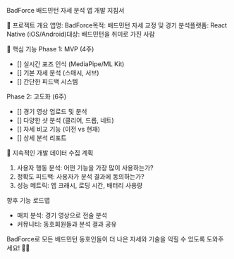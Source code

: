BadForce 배드민턴 자세 분석 앱 개발 지침서

📱 프로젝트 개요
앱명: BadForce목적: 배드민턴 자세 교정 및 경기 분석플랫폼: React Native (iOS/Android)대상: 배드민턴을 취미로 가진 사람

🎯 핵심 기능
Phase 1: MVP (4주)
* [] 실시간 포즈 인식 (MediaPipe/ML Kit)
* [] 기본 자세 분석 (스매시, 서브)
* [] 간단한 피드백 시스템

Phase 2: 고도화 (6주)
* [] 경기 영상 업로드 및 분석
* [] 다양한 샷 분석 (클리어, 드롭, 네트)
* [] 자세 비교 기능 (이전 vs 현재)
* [] 상세 분석 리포트

🔄 지속적인 개발
데이터 수집 계획
1. 사용자 행동 분석: 어떤 기능을 가장 많이 사용하는가?
2. 정확도 피드백: 사용자가 분석 결과에 동의하는가?
3. 성능 메트릭: 앱 크래시, 로딩 시간, 배터리 사용량

향후 기능 로드맵

* 매치 분석: 경기 영상으로 전술 분석
* 커뮤니티: 동호회원들과 분석 결과 공유




BadForce로 모든 배드민턴 동호인들이 더 나은 자세와 기술을 익힐 수 있도록 도와주세요! 🏸✨

